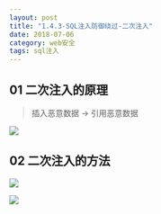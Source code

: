 ```yaml
---
layout: post
title: "1.4.3-SQL注入防御绕过-二次注入"
date: 2018-07-06
category: web安全
tags: sql注入
---
```


## 01 二次注入的原理

> 插入恶意数据 -> 引用恶意数据

![]({{site.img_link}}/11/01.jpeg)

## 02 二次注入的方法

![]({{site.img_link}}/11/02.jpeg)

![]({{site.img_link}}/11/03.jpeg)
